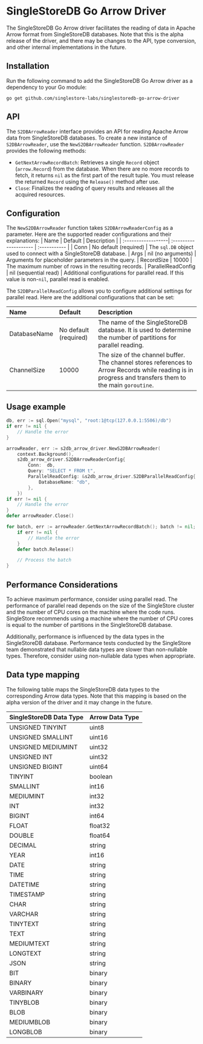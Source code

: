 # SingleStoreDB Go Arrow Driver
The SingleStoreDB Go Arrow driver facilitates the reading of data in Apache Arrow format from SingleStoreDB databases. Note that this is the alpha release of the driver, and there may be changes to the API, type conversion, and other internal implementations in the future.

## Installation
Run the following command to add the SingleStoreDB Go Arrow driver as a dependency to your Go module:
```
go get github.com/singlestore-labs/singlestoredb-go-arrow-driver
```

## API

The `S2DBArrowReader` interface provides an API for reading Apache Arrow data from SingleStoreDB databases. To create a new instance of `S2DBArrowReader`, use the `NewS2DBArrowReader` function. `S2DBArrowReader` provides the following methods:
  * `GetNextArrowRecordBatch`: Retrieves a single `Record` object (`arrow.Record`) from the database. When there are no more records to fetch, it returns `nil` as the first part of the result tuple. You must release the returned `Record` using the `Release()` method after use.
  * `Close`: Finalizes the reading of query results and releases all the acquired resources.

## Configuration

The `NewS2DBArrowReader` function takes `S2DBArrowReaderConfig` as a parameter. Here are the supported reader configurations and their explanations:
| Name               | Default               | Description  | 
| :------------------| :-------------------- | :----------- |
| Conn               | No default (required) | The `sql.DB` object used to connect with a SingleStoreDB database.
| Args               | nil (no arguments)    | Arguments for placeholder parameters in the query.
| RecordSize         | 10000                 | The maximum number of rows in the resulting records.
| ParallelReadConfig | nil (sequential read) | Additional configurations for parallel read. If this value is non-`nil`, parallel read is enabled.

The `S2DBParallelReadConfig` allows you to configure additional settings for parallel read. Here are the additional configurations that can be set:

| Name               | Default               | Description  | 
| :------------------| :-------------------- | :----------- |
| DatabaseName       | No default (required) | The name of the SingleStoreDB database. It is used to determine the number of partitions for parallel reading.
| ChannelSize        | 10000                 | The size of the channel buffer. The channel stores references to Arrow Records while reading is in progress and transfers them to the main `goroutine`.

## Usage example

```go
db, err := sql.Open("mysql", "root:1@tcp(127.0.0.1:5506)/db")
if err != nil {
    // Handle the error
}

arrowReader, err := s2db_arrow_driver.NewS2DBArrowReader(
    context.Background(), 
    s2db_arrow_driver.S2DBArrowReaderConfig{
	    Conn:  db,
	    Query: "SELECT * FROM t",
	    ParallelReadConfig: &s2db_arrow_driver.S2DBParallelReadConfig{
		    DatabaseName: "db",
	    },
    })
if err != nil {
    // Handle the error
}
defer arrowReader.Close()

for batch, err := arrowReader.GetNextArrowRecordBatch(); batch != nil; batch, err = arrowReader.GetNextArrowRecordBatch() {
	if err != nil {
        // Handle the error
	}
    defer batch.Release()

    // Process the batch
}
```

## Performance Considerations

To achieve maximum performance, consider using parallel read. The performance of parallel read depends on the size of the SingleStore cluster and the number of CPU cores on the machine where the code runs. SingleStore recommends using a machine where the number of CPU cores is equal to the number of partitions in the SingleStoreDB database.

Additionally, performance is influenced by the data types in the SingleStoreDB database. Performance tests conducted by the SingleStore team demonstrated that nullable data types are slower than non-nullable types. Therefore, consider using non-nullable data types when appropriate.

## Data type mapping
The following table maps the SingleStoreDB data types to the corresponding Arrow data types. Note that this mapping is based on the alpha version of the driver and it may change in the future.

| SingleStoreDB Data Type | Arrow Data Type    | 
| :-------------------- | :----------------- |
| UNSIGNED TINYINT      | uint8
| UNSIGNED SMALLINT     | uint16
| UNSIGNED MEDIUMINT    | uint32
| UNSIGNED INT          | uint32
| UNSIGNED BIGINT       | uint64
| TINYINT               | boolean
| SMALLINT              | int16
| MEDIUMINT             | int32
| INT                   | int32
| BIGINT                | int64
| FLOAT                 | float32
| DOUBLE                | float64
| DECIMAL               | string
| YEAR                  | int16
| DATE                  | string
| TIME                  | string
| DATETIME              | string
| TIMESTAMP             | string
| CHAR                  | string
| VARCHAR               | string
| TINYTEXT              | string
| TEXT                  | string
| MEDIUMTEXT            | string
| LONGTEXT              | string
| JSON                  | string
| BIT                   | binary
| BINARY                | binary
| VARBINARY             | binary
| TINYBLOB              | binary
| BLOB                  | binary
| MEDIUMBLOB            | binary
| LONGBLOB              | binary
